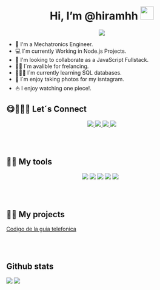 <h1 align="center"> Hi, I’m @hiramhh <img src="https://media.giphy.com/media/hvRJCLFzcasrR4ia7z/giphy.gif" width="35"></h1>

<p align="center">
  <img align="center" src="https://media.giphy.com/media/kprByMkudw8s8/giphy.gif">
</p>




* 🦾 I'm a Mechatronics Engineer.
* 💻 I´m currently Working in Node.js Projects.
* 🌱 I'm looking to collaborate as a JavaScript Fullstack.
* 🤝🏾 I´m avalible for frelancing.
* 👩🏾‍💻 I´m currently learning SQL databases.
* 📸 I´m enjoy taking photos for my isntagram.
* ⛵ I enjoy watching one piece!.

## 😋🙋🏾‍♂️ Let´s Connect
<p align="center">
  <div align="center">
    <a href="https://www.linkedin.com/in/hiram-hernandez-250927203/">
      <img src="https://img.icons8.com/bubbles/50/000000/linkedin">
    </a>
    <a href="https://www.instagram.com/hiram._hh/">
      <img src="https://img.icons8.com/bubbles/50/000000/instagram-old">
    </a>
    <a href="https://twitter.com/HiramHe10090492">
      <img src="https://img.icons8.com/bubbles/50/000000/twitter-circled">
    </a>
    <a href="https://t.me/hiramhh">
      <img src="https://img.icons8.com/bubbles/50/000000/telegram-app">
    </a>
  </div>
</p>

</br>
</br>


## 🧰🔨 My tools
<p align="center">
  <img src="https://img.icons8.com/color/css3">
  <img src="https://img.icons8.com/color/html-5">
  <img src="https://img.icons8.com/color/javascript">
  <img src="https://img.icons8.com/color/git">
  <img src="https://img.icons8.com/color/nodejs">
  <img src"https://img.icons8.com/color/react-native">
  <img src"https://img.icons8.com/color/amazon-web-services">
 </p>

<br>
<br>

## 🔨🌱 My projects

<a href="https://github.com/hiramhh/guia-telefonica">
  <p>Codigo de la guia telefonica</p>
</a>

<br>
<br>

## Github stats
<pictur>
  <img src="https://github-readme-stats-sigma-five.vercel.app/api?username=hiramhh&show_icons=true&theme=gruvbox" />
  <img src="https://github-readme-stats-sigma-five.vercel.app/api/top-langs/?username=hiramhh&show_icons=true&layout=compact&theme=gruvbox" /> 
 <picture/>
